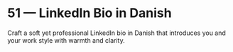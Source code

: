 # 51 — LinkedIn Bio in Danish

Craft a soft yet professional LinkedIn bio in Danish that introduces you and your work style with warmth and clarity.